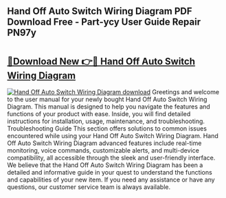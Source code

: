 ## Hand Off Auto Switch Wiring Diagram PDF Download Free - Part-ycy User Guide Repair PN97y

# <h2><a href="http://dfkmfuf.blite.top/?on=Hand+Off+Auto+Switch+Wiring+Diagram">🔗Download New 👉🔴 Hand Off Auto Switch Wiring Diagram</a></h2>

[![Hand Off Auto Switch Wiring Diagram download](https://i.imgur.com/lujVjoI.png)](http://dfkmfuf.blite.top/?on=Hand+Off+Auto+Switch+Wiring+Diagram)
Greetings and welcome to the user manual for your newly bought Hand Off Auto Switch Wiring Diagram. This manual is designed to help you navigate the features and functions of your product with ease. Inside, you will find detailed instructions for installation, usage, maintenance, and troubleshooting. Troubleshooting Guide This section offers solutions to common issues encountered while using your Hand Off Auto Switch Wiring Diagram. Hand Off Auto Switch Wiring Diagram advanced features include real-time monitoring, voice commands, customizable alerts, and multi-device compatibility, all accessible through the sleek and user-friendly interface. We believe that the Hand Off Auto Switch Wiring Diagram has been a detailed and informative guide in your quest to understand the functions and capabilities of your new item. If you need any assistance or have any questions, our customer service team is always available.
